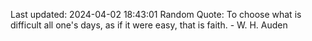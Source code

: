Last updated: 2024-04-02 18:43:01
Random Quote: To choose what is difficult all one's days, as if it were easy, that is faith. - W. H. Auden